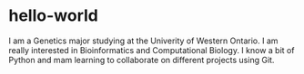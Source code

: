 # hello-world
I am a Genetics major studying at the Univerity of Western Ontario. I am really interested in Bioinformatics and Computational Biology. I know a bit of Python and mam learning to collaborate on different projects using Git. 
